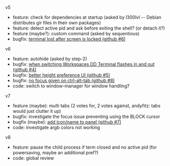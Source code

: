v5
- feature: check for dependencies at startup (asked by l300lvl -- Debian distributes gir files in their own packages)
- feature: detect active pid and ask before exiting the shell? (or detach it?)
- feature (maybe?): custom command (asked by sequentious)
- bugfix: [terminal lost after screen is locked (github #6)](https://github.com/zzrough/gs-extensions-drop-down-terminal/issues/6)

v6
- feature: autohide (asked by step-2)
- bugfix: [when switching Workspaces DD Terminal flashes in and out (github #4)](https://github.com/zzrough/gs-extensions-drop-down-terminal/issues/4)
- bugfix: [better height preference UI (github #5)](https://github.com/zzrough/gs-extensions-drop-down-terminal/issues/5)
- bugfix: [no focus given on ctrl-alt-tab (github #8)](https://github.com/zzrough/gs-extensions-drop-down-terminal/issues/8)
- code: switch to window-manager for window handling?

v7
- feature (maybe): multi tabs (2 votes for, 2 votes against, andyfitz: tabs would just clutter it up)
- bugfix: investigate the focus issue preventing using the BLOCK cursor
- bugfix (maybe): [add icon/name to panel (github #7)](https://github.com/zzrough/gs-extensions-drop-down-terminal/issues/7)
- code: investigate argb colors not working

v8
- feature: pause the child process if term closed and no active pid (for powersaving, maybe an additional pref?)
- code: global review
